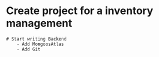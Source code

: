 #  Create project for a inventory management
    # Start writing Backend
        - Add MongoosAtlas
        - Add Git
